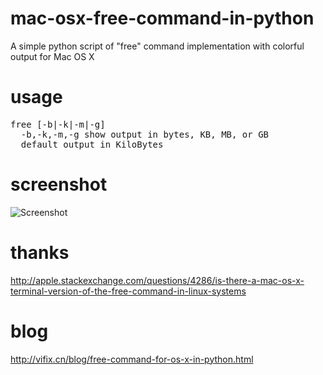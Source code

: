 mac-osx-free-command-in-python
==============================

A simple python script of "free" command implementation with colorful output for Mac OS X

usage
==============================

<pre>
free [-b|-k|-m|-g]
  -b,-k,-m,-g show output in bytes, KB, MB, or GB
  default output in KiloBytes
</pre>

screenshot
==============================
![Screenshot](http://vifix.cn/blog/wp-content/uploads/2013/09/mac-osx-free-command-in-python.png)

thanks
==============================

http://apple.stackexchange.com/questions/4286/is-there-a-mac-os-x-terminal-version-of-the-free-command-in-linux-systems

blog
==============================

http://vifix.cn/blog/free-command-for-os-x-in-python.html